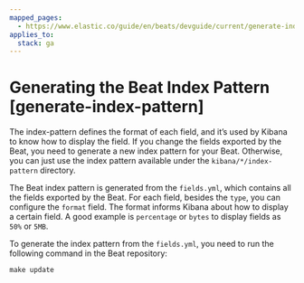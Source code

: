 ```yaml
---
mapped_pages:
  - https://www.elastic.co/guide/en/beats/devguide/current/generate-index-pattern.html
applies_to:
  stack: ga
---
```


# Generating the Beat Index Pattern [generate-index-pattern]

The index-pattern defines the format of each field, and it’s used by Kibana to know how to display the field. If you change the fields exported by the Beat, you need to generate a new index pattern for your Beat. Otherwise, you can just use the index pattern available under the `kibana/*/index-pattern` directory.

The Beat index pattern is generated from the `fields.yml`, which contains all the fields exported by the Beat. For each field, besides the `type`, you can configure the `format` field. The format informs Kibana about how to display a certain field. A good example is `percentage` or `bytes` to display fields as `50%` or `5MB`.

To generate the index pattern from the `fields.yml`, you need to run the following command in the Beat repository:

```shell
make update
```

